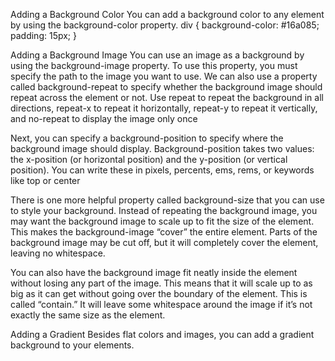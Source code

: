 Adding a Background Color
You can add a background color to any element by using the background-color property.
div {
background-color: #16a085;
padding: 15px;
}

Adding a Background Image
You can use an image as a background by using the background-image property. To use this
property, you must specify the path to the image you want to use.
We can also use a property called background-repeat to specify whether the background image
should repeat across the element or not.
Use repeat to repeat the background in all directions, repeat-x to repeat it horizontally,
repeat-y to repeat it vertically, and no-repeat to display the image only once

Next, you can specify a background-position to specify where the background image should display.
Background-position takes two values: the x-position (or horizontal position) and the y-position
(or vertical position). You can write these in pixels, percents, ems, rems, or keywords like top or center

There is one more helpful property called background-size that you can use to style your background.
Instead of repeating the background image, you may want the background image to scale up to fit the size of the element.
This makes the background-image “cover” the entire element. Parts of the background image may be cut off, but it will completely cover the element, leaving no whitespace.

You can also have the background image fit neatly inside the element without losing any part of the image. This means that it will scale up to as big as it can get without going over the boundary of the element. This is called “contain.” It will leave some whitespace around the image if it’s not exactly the same size as the element.

Adding a Gradient
Besides flat colors and images, you can add a gradient background to your elements.
